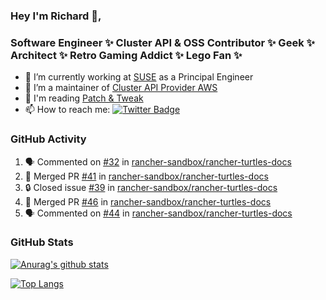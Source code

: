 ### Hey I'm Richard 👋, 

<h3 align="left">Software Engineer ✨ Cluster API & OSS Contributor ✨ Geek ✨ Architect ✨ Retro Gaming Addict ✨ Lego Fan ✨</h3>

- 🔭 I’m currently working at [SUSE](https://www.suse.com/) as a Principal Engineer
- 👯 I’m a maintainer of [Cluster API Provider AWS](https://github.com/kubernetes-sigs/cluster-api-provider-aws)
- 💬 I'm reading [Patch & Tweak](https://bjooks.com/products/patch-tweak-exploring-modular-synthesis)
- 📫 How to reach me: [![Twitter Badge](https://img.shields.io/badge/-@fruit_case-00acee?style=flat&logo=Twitter&logoColor=white)](https://twitter.com/intent/follow?screen_name=fruit_case "Follow on Twitter")

### GitHub Activity 

<!--START_SECTION:activity-->
1. 🗣 Commented on [#32](https://github.com/rancher-sandbox/rancher-turtles-docs/pull/32#issuecomment-1754507893) in [rancher-sandbox/rancher-turtles-docs](https://github.com/rancher-sandbox/rancher-turtles-docs)
2. 🎉 Merged PR [#41](https://github.com/rancher-sandbox/rancher-turtles-docs/pull/41) in [rancher-sandbox/rancher-turtles-docs](https://github.com/rancher-sandbox/rancher-turtles-docs)
3. 🔒 Closed issue [#39](https://github.com/rancher-sandbox/rancher-turtles-docs/issues/39) in [rancher-sandbox/rancher-turtles-docs](https://github.com/rancher-sandbox/rancher-turtles-docs)
4. 🎉 Merged PR [#46](https://github.com/rancher-sandbox/rancher-turtles-docs/pull/46) in [rancher-sandbox/rancher-turtles-docs](https://github.com/rancher-sandbox/rancher-turtles-docs)
5. 🗣 Commented on [#44](https://github.com/rancher-sandbox/rancher-turtles-docs/pull/44#issuecomment-1754488985) in [rancher-sandbox/rancher-turtles-docs](https://github.com/rancher-sandbox/rancher-turtles-docs)
<!--END_SECTION:activity-->

### GitHub Stats

[![Anurag's github stats](https://github-readme-stats.vercel.app/api?username=richardcase&count_private=true&show_icons=true)](https://github.com/anuraghazra/github-readme-stats)

[![Top Langs](https://github-readme-stats.vercel.app/api/top-langs/?username=richardcase&hide=html&layout=compact)](https://github.com/anuraghazra/github-readme-stats)
